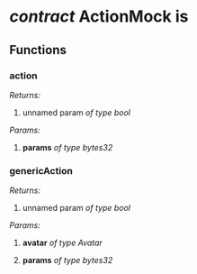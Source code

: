 
# *contract* ActionMock is  



## Functions


###  action

*Returns:*

 1. unnamed param *of type bool*


*Params:*

 1. **params** *of type bytes32*




###  genericAction

*Returns:*

 1. unnamed param *of type bool*


*Params:*

 1. **avatar** *of type Avatar*

 2. **params** *of type bytes32*



